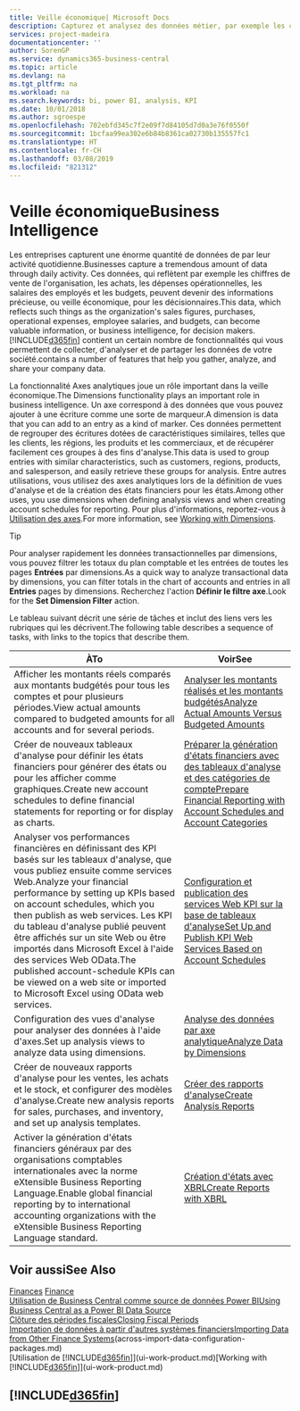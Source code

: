 ```yaml
---
title: Veille économique| Microsoft Docs
description: Capturez et analysez des données métier, par exemple les chiffres de vente de l'organisation, les achats, les dépenses opérationnelles, les salaires des employés et les budgets, peuvent être des informations précieuses, pour la veille économique ou pour les décisionnaires.
services: project-madeira
documentationcenter: ''
author: SorenGP
ms.service: dynamics365-business-central
ms.topic: article
ms.devlang: na
ms.tgt_pltfrm: na
ms.workload: na
ms.search.keywords: bi, power BI, analysis, KPI
ms.date: 10/01/2018
ms.author: sgroespe
ms.openlocfilehash: 702ebfd345c7f2e09f7d84105d7d0a3e76f0550f
ms.sourcegitcommit: 1bcfaa99ea302e6b84b8361ca02730b135557fc1
ms.translationtype: HT
ms.contentlocale: fr-CH
ms.lasthandoff: 03/08/2019
ms.locfileid: "821312"
---
```

# <a name="business-intelligence"></a><span data-ttu-id="5aa9e-103">Veille économique</span><span class="sxs-lookup"><span data-stu-id="5aa9e-103">Business Intelligence</span></span>
<span data-ttu-id="5aa9e-104">Les entreprises capturent une énorme quantité de données de par leur activité quotidienne.</span><span class="sxs-lookup"><span data-stu-id="5aa9e-104">Businesses capture a tremendous amount of data through daily activity.</span></span> <span data-ttu-id="5aa9e-105">Ces données, qui reflètent par exemple les chiffres de vente de l'organisation, les achats, les dépenses opérationnelles, les salaires des employés et les budgets, peuvent devenir des informations précieuse, ou veille économique, pour les décisionnaires.</span><span class="sxs-lookup"><span data-stu-id="5aa9e-105">This data, which reflects such things as the organization's sales figures, purchases, operational expenses, employee salaries, and budgets, can become valuable information, or business intelligence, for decision makers.</span></span> [!INCLUDE[d365fin](includes/d365fin_md.md)] <span data-ttu-id="5aa9e-106">contient un certain nombre de fonctionnalités qui vous permettent de collecter, d'analyser et de partager les données de votre société.</span><span class="sxs-lookup"><span data-stu-id="5aa9e-106">contains a number of features that help you gather, analyze, and share your company data.</span></span>

<span data-ttu-id="5aa9e-107">La fonctionnalité Axes analytiques joue un rôle important dans la veille économique.</span><span class="sxs-lookup"><span data-stu-id="5aa9e-107">The Dimensions functionality plays an important role in business intelligence.</span></span> <span data-ttu-id="5aa9e-108">Un axe correspond à des données que vous pouvez ajouter à une écriture comme une sorte de marqueur.</span><span class="sxs-lookup"><span data-stu-id="5aa9e-108">A dimension is data that you can add to an entry as a kind of marker.</span></span> <span data-ttu-id="5aa9e-109">Ces données permettent de regrouper des écritures dotées de caractéristiques similaires, telles que les clients, les régions, les produits et les commerciaux, et de récupérer facilement ces groupes à des fins d'analyse.</span><span class="sxs-lookup"><span data-stu-id="5aa9e-109">This data is used to group entries with similar characteristics, such as customers, regions, products, and salesperson, and easily retrieve these groups for analysis.</span></span> <span data-ttu-id="5aa9e-110">Entre autres utilisations, vous utilisez des axes analytiques lors de la définition de vues d'analyse et de la création des états financiers pour les états.</span><span class="sxs-lookup"><span data-stu-id="5aa9e-110">Among other uses, you use dimensions  when defining analysis views and when creating account schedules for reporting.</span></span> <span data-ttu-id="5aa9e-111">Pour plus d'informations, reportez-vous à [Utilisation des axes](finance-dimensions.md).</span><span class="sxs-lookup"><span data-stu-id="5aa9e-111">For more information, see [Working with Dimensions](finance-dimensions.md).</span></span>

> [!TIP]
> <span data-ttu-id="5aa9e-112">Pour analyser rapidement les données transactionnelles par dimensions, vous pouvez filtrer les totaux du plan comptable et les entrées de toutes les pages **Entrées** par dimensions.</span><span class="sxs-lookup"><span data-stu-id="5aa9e-112">As a quick way to analyze transactional data by dimensions, you can filter totals in the chart of accounts and entries in all **Entries** pages by dimensions.</span></span> <span data-ttu-id="5aa9e-113">Recherchez l'action **Définir le filtre axe**.</span><span class="sxs-lookup"><span data-stu-id="5aa9e-113">Look for the **Set Dimension Filter** action.</span></span>  

<span data-ttu-id="5aa9e-114">Le tableau suivant décrit une série de tâches et inclut des liens vers les rubriques qui les décrivent.</span><span class="sxs-lookup"><span data-stu-id="5aa9e-114">The following table describes a sequence of tasks, with links to the topics that describe them.</span></span>  

| <span data-ttu-id="5aa9e-115">À</span><span class="sxs-lookup"><span data-stu-id="5aa9e-115">To</span></span> | <span data-ttu-id="5aa9e-116">Voir</span><span class="sxs-lookup"><span data-stu-id="5aa9e-116">See</span></span> |
| --- | --- |
|<span data-ttu-id="5aa9e-117">Afficher les montants réels comparés aux montants budgétés pour tous les comptes et pour plusieurs périodes.</span><span class="sxs-lookup"><span data-stu-id="5aa9e-117">View actual amounts compared to budgeted amounts for all accounts and for several periods.</span></span>|[<span data-ttu-id="5aa9e-118">Analyser les montants réalisés et les montants budgétés</span><span class="sxs-lookup"><span data-stu-id="5aa9e-118">Analyze Actual Amounts Versus Budgeted Amounts</span></span>](bi-how-analyze-actual-versus-budget.md)|
|<span data-ttu-id="5aa9e-119">Créer de nouveaux tableaux d'analyse pour définir les états financiers pour générer des états ou pour les afficher comme graphiques.</span><span class="sxs-lookup"><span data-stu-id="5aa9e-119">Create new account schedules to define financial statements for reporting or for display as charts.</span></span>|[<span data-ttu-id="5aa9e-120">Préparer la génération d'états financiers avec des tableaux d'analyse et des catégories de compte</span><span class="sxs-lookup"><span data-stu-id="5aa9e-120">Prepare Financial Reporting with Account Schedules and Account Categories</span></span>](bi-how-work-account-schedule.md)|
|<span data-ttu-id="5aa9e-121">Analyser vos performances financières en définissant des KPI basés sur les tableaux d'analyse, que vous publiez ensuite comme services Web.</span><span class="sxs-lookup"><span data-stu-id="5aa9e-121">Analyze your financial performance by setting up KPIs based on account schedules, which you then publish as web services.</span></span> <span data-ttu-id="5aa9e-122">Les KPI du tableau d'analyse publié peuvent être affichés sur un site Web ou être importés dans Microsoft Excel à l'aide des services Web OData.</span><span class="sxs-lookup"><span data-stu-id="5aa9e-122">The published account-schedule KPIs can be viewed on a web site or imported to Microsoft Excel using OData web services.</span></span>|[<span data-ttu-id="5aa9e-123">Configuration et publication des services Web KPI sur la base de tableaux d'analyse</span><span class="sxs-lookup"><span data-stu-id="5aa9e-123">Set Up and Publish KPI Web Services Based on Account Schedules</span></span>](bi-how-to-set-up-and-publish-kpi-web-services-based-on-account-schedules.md)|
|<span data-ttu-id="5aa9e-124">Configuration des vues d'analyse pour analyser des données à l'aide d'axes.</span><span class="sxs-lookup"><span data-stu-id="5aa9e-124">Set up analysis views to analyze data using dimensions.</span></span>|[<span data-ttu-id="5aa9e-125">Analyse des données par axe analytique</span><span class="sxs-lookup"><span data-stu-id="5aa9e-125">Analyze Data by Dimensions</span></span>](bi-how-analyze-data-dimension.md)|
|<span data-ttu-id="5aa9e-126">Créer de nouveaux rapports d'analyse pour les ventes, les achats et le stock, et configurer des modèles d'analyse.</span><span class="sxs-lookup"><span data-stu-id="5aa9e-126">Create new analysis reports for sales, purchases, and inventory, and set up analysis templates.</span></span>|[<span data-ttu-id="5aa9e-127">Créer des rapports d'analyse</span><span class="sxs-lookup"><span data-stu-id="5aa9e-127">Create Analysis Reports</span></span>](bi-how-create-analysis-views-reports.md)|
|<span data-ttu-id="5aa9e-128">Activer la génération d'états financiers généraux par des organisations comptables internationales avec la norme eXtensible Business Reporting Language.</span><span class="sxs-lookup"><span data-stu-id="5aa9e-128">Enable global financial reporting by to international accounting organizations with the eXtensible Business Reporting Language standard.</span></span>|[<span data-ttu-id="5aa9e-129">Création d'états avec XBRL</span><span class="sxs-lookup"><span data-stu-id="5aa9e-129">Create Reports with XBRL</span></span>](bi-create-reports-with-xbrl.md)|

## <a name="see-also"></a><span data-ttu-id="5aa9e-130">Voir aussi</span><span class="sxs-lookup"><span data-stu-id="5aa9e-130">See Also</span></span>
<span data-ttu-id="5aa9e-131">[Finances](finance.md)  </span><span class="sxs-lookup"><span data-stu-id="5aa9e-131">[Finance](finance.md)  </span></span>  
[<span data-ttu-id="5aa9e-132">Utilisation de Business Central comme source de données Power BI</span><span class="sxs-lookup"><span data-stu-id="5aa9e-132">Using Business Central as a Power BI Data Source</span></span>](across-how-use-financials-data-source-powerbi.md)  
[<span data-ttu-id="5aa9e-133">Clôture des périodes fiscales</span><span class="sxs-lookup"><span data-stu-id="5aa9e-133">Closing Fiscal Periods</span></span>](year-close-years-periods.md)  
<span data-ttu-id="5aa9e-134">[Importation de données à partir d'autres systèmes financiers](across-import-data-configuration-packages.md)</span><span class="sxs-lookup"><span data-stu-id="5aa9e-134">[Importing Data from Other Finance Systems](across-import-data-configuration-packages.md)(across-import-data-configuration-packages.md)</span></span>  
<span data-ttu-id="5aa9e-135">[Utilisation de [!INCLUDE[d365fin](includes/d365fin_md.md)]](ui-work-product.md)</span><span class="sxs-lookup"><span data-stu-id="5aa9e-135">[Working with [!INCLUDE[d365fin](includes/d365fin_md.md)]](ui-work-product.md)</span></span>

## [!INCLUDE[d365fin](includes/free_trial_md.md)]  
 
